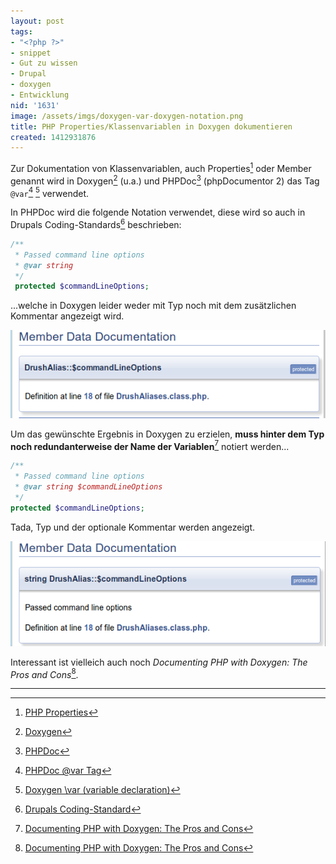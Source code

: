 ```yaml
---
layout: post
tags:
- "<?php ?>"
- snippet
- Gut zu wissen
- Drupal
- doxygen
- Entwicklung
nid: '1631'
image: /assets/imgs/doxygen-var-doxygen-notation.png
title: PHP Properties/Klassenvariablen in Doxygen dokumentieren
created: 1412931876
---
```

Zur Dokumentation von Klassenvariablen, auch  Properties[^1] oder Member genannt
wird in Doxygen[^2] (u.a.) und PHPDoc[^3] (phpDocumentor 2) das Tag `@var`[^4] [^5] verwendet. 

In PHPDoc wird die folgende Notation verwendet, diese wird so auch in Drupals Coding-Standards[^6] beschrieben: 

```php
/** 
 * Passed command line options 
 * @var string 
 */ 
 protected $commandLineOptions; 
```

...welche in Doxygen leider weder mit Typ noch mit dem zusätzlichen Kommentar angezeigt wird. 

<img alt="PHP Member Data Documenation within Doxygen, PHPDoc Notation" src="/assets/imgs/doxygen-var-phpdoc-notation.png" />
<!--break--> 

Um das gewünschte Ergebnis in Doxygen zu erzielen, **muss hinter dem Typ noch redundanterweise der Name der Variablen**[^7] notiert werden...

```php
/** 
 * Passed command line options 
 * @var string $commandLineOptions 
 */ 
protected $commandLineOptions; 
```

Tada, Typ und der optionale Kommentar werden angezeigt.

<img alt="PHP Member Data Documenation within Doxygen, Doxygen Notation, redundanter Variablenname" src="/assets/imgs/doxygen-var-doxygen-notation.png" />

Interessant ist vielleich auch noch _Documenting PHP with Doxygen: The Pros and Cons_[^8].

* * *

[^1]: [PHP Properties](http://php.net/manual/en/language.oop5.properties.php)
[^2]: [Doxygen](http://doxygen.org)
[^3]: [PHPDoc](http://www.phpdoc.org/)
[^4]: [PHPDoc @var Tag](http://phpdoc.org/docs/latest/references/phpdoc/tags/var.html)
[^5]: [Doxygen \var (variable declaration)](http://www.doxygen.nl/manual/commands.html#cmdvar)
[^6]: [Drupals Coding-Standard](https://www.drupal.org/coding-standards/docs#var)
[^7]: [Documenting PHP with Doxygen: The Pros and Cons](http://technosophos.com/2012/02/01/documenting-php-doxygen-pros-and-cons.html)
[^7]: [stackoverflow: How to set member type in Doxygen for PHP code?](http://stackoverflow.com/questions/9125754/how-to-set-member-type-in-doxygen-for-php-code)
[^8]: [Documenting PHP with Doxygen: The Pros and Cons](http://technosophos.com/2012/02/01/documenting-php-doxygen-pros-and-cons.html)
